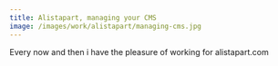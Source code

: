 ```yaml
---
title: Alistapart, managing your CMS
image: /images/work/alistapart/managing-cms.jpg
---
```


Every now and then i have the pleasure of working for alistapart.com